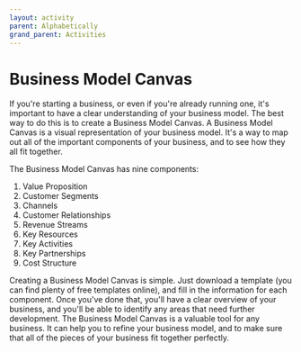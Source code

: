 ```yaml
---
layout: activity
parent: Alphabetically
grand_parent: Activities
---
```

# Business Model Canvas
If you're starting a business, or even if you're already running one, it's important to have a clear understanding of your business model. The best way to do this is to create a Business Model Canvas. A Business Model Canvas is a visual representation of your business model. It's a way to map out all of the important components of your business, and to see how they all fit together. 

The Business Model Canvas has nine components: 

1. Value Proposition 
2. Customer Segments 
3. Channels 
4. Customer Relationships 
5. Revenue Streams 
6. Key Resources 
7. Key Activities 
8. Key Partnerships 
9. Cost Structure 


Creating a Business Model Canvas is simple. Just download a template (you can find plenty of free templates online), and fill in the information for each component. Once you've done that, you'll have a clear overview of your business, and you'll be able to identify any areas that need further development. The Business Model Canvas is a valuable tool for any business. It can help you to refine your business model, and to make sure that all of the pieces of your business fit together perfectly.
